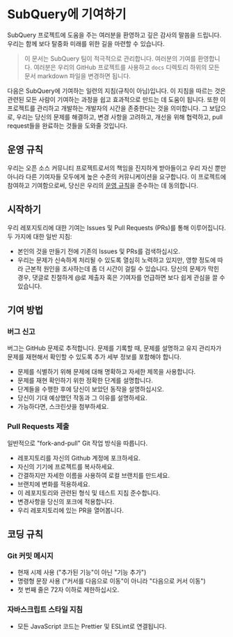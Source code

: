 # SubQuery에 기여하기

SubQuery 프로젝트에 도움을 주는 여러분을 환영하고 깊은 감사의 말씀을 드립니다. 우리는 함께 보다 탈중화 미래를 위한 길을 마련할 수 있습니다.

> 이 문서는 SubQuery 팀이 적극적으로 관리합니다. 여러분의 기여를 환영합니다. 여러분은 우리의 GitHub 프로젝트를 사용하고 `docs` 디렉토리 하위의 모든 문서 markdown 파일을 변경하면 됩니다.

다음은 SubQuery에 기여하는 일련의 지침(규칙이 아님)입니다. 이 지침을 따르는 것은 관련된 모든 사람이 기여하는 과정을 쉽고 효과적으로 만드는 데 도움이 됩니다. 또한 이 프로젝트를 관리하고 개발하는 개발자의 시간을 존중한다는 것을 의미합니다. 그 보답으로, 우리는 당신의 문제를 해결하고, 변경 사항을 고려하고, 개선을 위해 협력하고, pull request들을 완료하는 것들을 도와줄 것입니다.

## 운영 규칙

우리는 오픈 소스 커뮤니티 프로젝트로서의 책임을 진지하게 받아들이고 우리 자신 뿐만 아니라 다른 기여자들 모두에게 높은 수준의 커뮤니케이션을 요구합니다. 이 프로젝트에 참여하고 기여함으로써, 당신은 우리의 [운영 규칙](https://github.com/subquery/subql/blob/contributors-guide/CODE_OF_CONDUCT.md)을 준수하는 데 동의합니다.

## 시작하기

우리 레포지토리에 대한 기여는 Issues 및 Pull Requests (PRs)를 통해 이루어집니다. 두 가지에 대한 일반 지침:

* 본인의 것을 만들기 전에 기존의 Issues 및 PRs를 검색하십시오.
* 우리는 문제가 신속하게 처리될 수 있도록 열심히 노력하고 있지만, 영향 정도에 따라 근본적 원인을 조사하는데 좀 더 시간이 걸릴 수 있습니다. 당신의 문제가 막힌 경우, 댓글로 친절하게 @로 제출자 혹은 기여자를 언급하면 보다 쉽게 관심을 끌 수 있습니다.

## 기여 방법

### 버그 신고

버그는 GitHub 문제로 추적합니다. 문제를 기록할 때, 문제를 설명하고 유지 관리자가 문제를 재현해서 확인할 수 있도록 추가 세부 정보를 포함해야 합니다.

* 문제를 식별하기 위해 문제에 대해 명확하고 자세한 제목을 사용합니다.
* 문제를 재현 확인하기 위한 정확한 단계를 설명합니다.
* 단계들을 수행한 후에 당신이 보았던 동작을 설명하십시오.
* 당신이 기대 예상했던 작동과 그 이유를 설명하세요.
* 가능하다면, 스크린샷을 첨부하세요.

### Pull Requests 제출

일반적으로 "fork-and-pull" Git 작업 방식을 따릅니다.

* 레포지토리를 자신의 Github 계정에 포크하세요.
* 자신의 기기에 프로젝트를 복사하세요.
* 간결하지만 자세한 이름을 사용하여 로컬 브랜치를 만드세요.
* 브랜치에 변화를 적용하세요.
* 이 레포지토리와 관련된 형식 및 테스트 지침 준수합니다.
* 변경사항을 당신의 포크에 적용합니다.
* 우리 레포지토리에 있는 PR을 열어봅니다.

## 코딩 규칙

### Git 커밋 메시지

* 현재 시제 사용 ("추가된 기능"이 아닌 "기능 추가")
* 명령형 문장 사용 ("커서를 다음으로 이동"이 아니라 "다음으로 커서 이동")
* 첫 번째 줄은 72자 이하로 제한하십시오.

### 자바스크립트 스타일 지침

* 모든 JavaScript 코드는 Prettier 및 ESLint로 연결됩니다.
